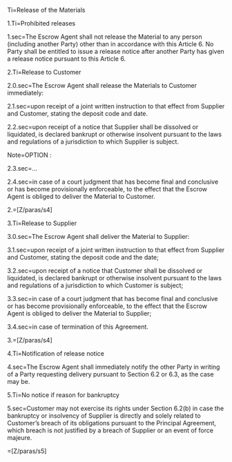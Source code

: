 Ti=Release of the Materials
 
1.Ti=Prohibited releases
 
1.sec=The Escrow Agent shall not release the Material to any person (including another Party) other than in accordance with this Article 6. No Party shall be entitled to issue a release notice after another Party has given a release notice pursuant to this Article 6.
 
2.Ti=Release to Customer
 
2.0.sec=The Escrow Agent shall release the Materials to Customer immediately:
 
2.1.sec=upon receipt of a joint written instruction to that effect from Supplier and Customer, stating the deposit code and date.
 
2.2.sec=upon receipt of a notice that Supplier shall be dissolved or liquidated, is declared bankrupt or otherwise insolvent pursuant to the laws and regulations of a jurisdiction to which Supplier is subject.

Note=OPTION : 
 
2.3.sec=...
 
2.4.sec=in case of a court judgment that has become final and conclusive or has become provisionally enforceable, to the effect that the Escrow Agent is obliged to deliver the Material to Customer.
 
2.=[Z/paras/s4]
 
3.Ti=Release to Supplier
 
3.0.sec=The Escrow Agent shall deliver the Material to Supplier:
 
3.1.sec=upon receipt of a joint written instruction to that effect from Supplier and Customer, stating the deposit code and the date;
 
3.2.sec=upon receipt of a notice that Customer shall be dissolved or liquidated, is declared bankrupt or otherwise insolvent pursuant to the laws and regulations of a jurisdiction to which Customer is subject;
 
3.3.sec=in case of a court judgment that has become final and conclusive or has become provisionally enforceable, to the effect that the Escrow Agent is obliged to deliver the Material to Supplier;
 
3.4.sec=in case of termination of this Agreement.
 
3.=[Z/paras/s4]
 
4.Ti=Notification of release notice
 
4.sec=The Escrow Agent shall immediately notify the other Party in writing of a Party requesting delivery pursuant to Section 6.2 or 6.3, as the case may be.
 
5.Ti=No notice if reason for bankruptcy
 
5.sec=Customer may not exercise its rights under Section 6.2(b) in case the bankruptcy or insolvency of Supplier is directly and solely related to Customer’s breach of its obligations pursuant to the Principal Agreement, which breach is not justified by a breach of Supplier or an event of force majeure.
 
=[Z/paras/s5]